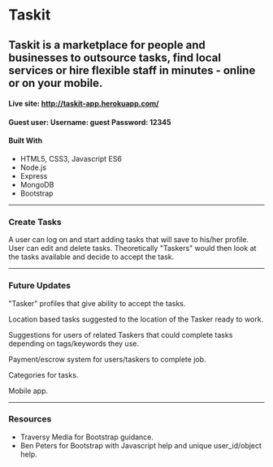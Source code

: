 # Taskit
####
Taskit is a marketplace for people and businesses to outsource tasks, find local services or hire flexible staff in minutes - online or on your mobile.
---
#### Live site: http://taskit-app.herokuapp.com/
#### Guest user: Username: guest Password: 12345
#### Built With

* HTML5, CSS3, Javascript ES6
* Node.js
* Express
* MongoDB
* Bootstrap
---
### Create Tasks

A user can log on and start adding tasks that will save to his/her profile. User can edit and delete tasks. Theoretically "Taskers" would then look at the tasks available and decide to accept the task.

---
### Future Updates

"Tasker" profiles that give ability to accept the tasks.

Location based tasks suggested to the location of the Tasker ready to work.

Suggestions for users of related Taskers that could complete tasks depending on tags/keywords they use.

Payment/escrow system for users/taskers to complete job.

Categories for tasks.

Mobile app.

---
### Resources
* Traversy Media for Bootstrap guidance.
* Ben Peters for Bootstrap with Javascript help and unique user_id/object help.
